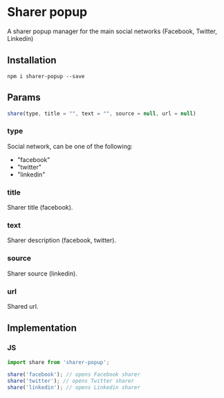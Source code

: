 # Sharer popup

A sharer popup manager for the main social networks (Facebook, Twitter, Linkedin)

## Installation

```
npm i sharer-popup --save
```

## Params

```javascript
share(type, title = "", text = "", source = null, url = null)
```

### type
Social network, can be one of the following:
- "facebook"
- "twitter"
- "linkedin"

### title
Sharer title (facebook).

### text
Sharer description (facebook, twitter).

### source
Sharer source (linkedin).

### url
Shared url.

## Implementation

### JS
```javascript
import share from 'sharer-popup';

share('facebook'); // opens Facebook sharer
share('twitter'); // opens Twitter sharer
share('linkedin'); // opens Linkedin sharer
```
